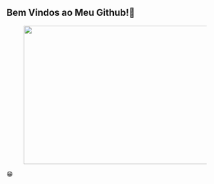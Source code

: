 <h2> Bem Vindos ao Meu Github!🙋</h2>

<center><figure><img src="https://c.tenor.com/-qXuda8L3TYAAAAC/tenor.gif"
width="500px"
height="320px"
text-align: center>

</figure></center>

😁 



<!--
**Gueguel12/Gueguel12** is a ✨ _special_ ✨ repository because its `README.md` (this file) appears on your GitHub profile.

Here are some ideas to get you started:

- 🔭 I’m currently working on ...
- 🌱 I’m currently learning ...
- 👯 I’m looking to collaborate on ...
- 🤔 I’m looking for help with ...
- 💬 Ask me about ...
- 📫 How to reach me: ...
- 😄 Pronouns: ...
- ⚡ Fun fact: ...
-->
